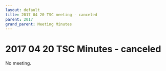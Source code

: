 ```yaml
---
layout: default
title: 2017 04 20 TSC meeting - canceled
parent: 2017
grand_parent: Meeting Minutes
---
```

# 2017 04 20 TSC Minutes - canceled

No meeting.
